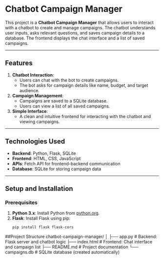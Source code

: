 # Chatbot Campaign Manager

This project is a **Chatbot Campaign Manager** that allows users to interact with a chatbot to create and manage campaigns. The chatbot understands user inputs, asks relevant questions, and saves campaign details to a database. The frontend displays the chat interface and a list of saved campaigns.

---

## Features
1. **Chatbot Interaction**:
   - Users can chat with the bot to create campaigns.
   - The bot asks for campaign details like name, budget, and target audience.
2. **Campaign Management**:
   - Campaigns are saved to a SQLite database.
   - Users can view a list of all saved campaigns.
3. **Simple Interface**:
   - A clean and intuitive frontend for interacting with the chatbot and viewing campaigns.

---

## Technologies Used
- **Backend**: Python, Flask, SQLite
- **Frontend**: HTML, CSS, JavaScript
- **APIs**: Fetch API for frontend-backend communication
- **Database**: SQLite for storing campaign data

---

## Setup and Installation

### Prerequisites
1. **Python 3.x**: Install Python from [python.org](https://www.python.org/).
2. **Flask**: Install Flask using pip:
   ```bash
   pip install flask flask-cors

##Project Structure 
chatbot-campaign-manager/
│
├── app.py                # Backend: Flask server and chatbot logic
├── index.html            # Frontend: Chat interface and campaign list
├── README.md             # Project documentation
└── campaigns.db          # SQLite database (created automatically)
